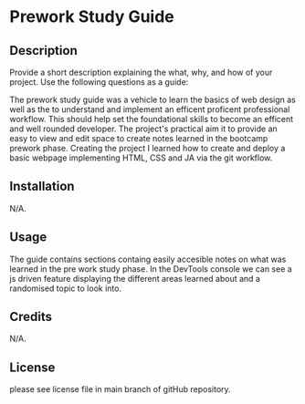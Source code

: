 # Prework Study Guide

## Description

Provide a short description explaining the what, why, and how of your project. Use the following questions as a guide:

The prework study guide was a vehicle to learn the basics of web design as well as the to understand and implement an efficent proficent professional workflow.
This should help set the foundational skills to become an efficent and well rounded developer. The project's practical aim it to provide an easy to view and edit
space to create notes learned in the bootcamp prework phase. Creating the project I learned how to create and deploy a basic webpage implementing HTML, CSS and JA via
the git workflow.

## Installation

N/A.

## Usage

The guide contains sections containg easily accesible notes on what was learned in the pre work study phase. In the DevTools console we can see a js driven feature displaying
the different areas learned about and a randomised topic to look into. 

## Credits

N/A.

## License

please see license file in main branch of gitHub repository.
